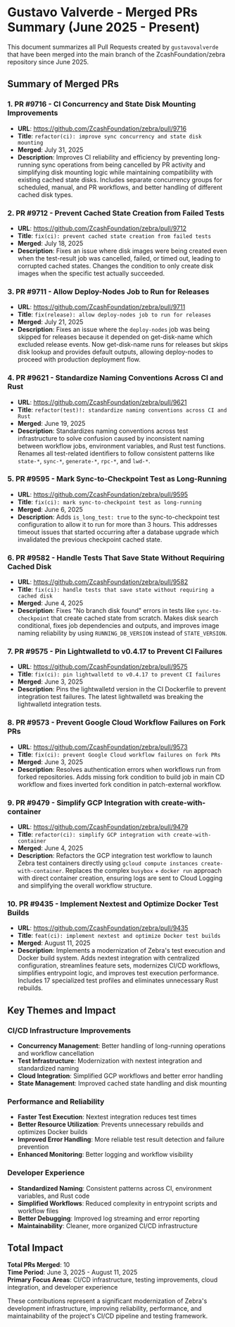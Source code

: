 # Gustavo Valverde - Merged PRs Summary (June 2025 - Present)

This document summarizes all Pull Requests created by `gustavovalverde` that have been merged into the main branch of the ZcashFoundation/zebra repository since June 2025.

## Summary of Merged PRs

### 1. **PR #9716** - CI Concurrency and State Disk Mounting Improvements
- **URL**: https://github.com/ZcashFoundation/zebra/pull/9716
- **Title**: `refactor(ci): improve sync concurrency and state disk mounting`
- **Merged**: July 31, 2025
- **Description**: Improves CI reliability and efficiency by preventing long-running sync operations from being cancelled by PR activity and simplifying disk mounting logic while maintaining compatibility with existing cached state disks. Includes separate concurrency groups for scheduled, manual, and PR workflows, and better handling of different cached disk types.

### 2. **PR #9712** - Prevent Cached State Creation from Failed Tests
- **URL**: https://github.com/ZcashFoundation/zebra/pull/9712
- **Title**: `fix(ci): prevent cached state creation from failed tests`
- **Merged**: July 18, 2025
- **Description**: Fixes an issue where disk images were being created even when the test-result job was cancelled, failed, or timed out, leading to corrupted cached states. Changes the condition to only create disk images when the specific test actually succeeded.

### 3. **PR #9711** - Allow Deploy-Nodes Job to Run for Releases
- **URL**: https://github.com/ZcashFoundation/zebra/pull/9711
- **Title**: `fix(release): allow deploy-nodes job to run for releases`
- **Merged**: July 21, 2025
- **Description**: Fixes an issue where the `deploy-nodes` job was being skipped for releases because it depended on get-disk-name which excluded release events. Now get-disk-name runs for releases but skips disk lookup and provides default outputs, allowing deploy-nodes to proceed with production deployment flow.

### 4. **PR #9621** - Standardize Naming Conventions Across CI and Rust
- **URL**: https://github.com/ZcashFoundation/zebra/pull/9621
- **Title**: `refactor(test)!: standardize naming conventions across CI and Rust`
- **Merged**: June 19, 2025
- **Description**: Standardizes naming conventions across test infrastructure to solve confusion caused by inconsistent naming between workflow jobs, environment variables, and Rust test functions. Renames all test-related identifiers to follow consistent patterns like `state-*`, `sync-*`, `generate-*`, `rpc-*`, and `lwd-*`.

### 5. **PR #9595** - Mark Sync-to-Checkpoint Test as Long-Running
- **URL**: https://github.com/ZcashFoundation/zebra/pull/9595
- **Title**: `fix(ci): mark sync-to-checkpoint test as long-running`
- **Merged**: June 6, 2025
- **Description**: Adds `is_long_test: true` to the sync-to-checkpoint test configuration to allow it to run for more than 3 hours. This addresses timeout issues that started occurring after a database upgrade which invalidated the previous checkpoint cached state.

### 6. **PR #9582** - Handle Tests That Save State Without Requiring Cached Disk
- **URL**: https://github.com/ZcashFoundation/zebra/pull/9582
- **Title**: `fix(ci): handle tests that save state without requiring a cached disk`
- **Merged**: June 4, 2025
- **Description**: Fixes "No branch disk found" errors in tests like `sync-to-checkpoint` that create cached state from scratch. Makes disk search conditional, fixes job dependencies and outputs, and improves image naming reliability by using `RUNNING_DB_VERSION` instead of `STATE_VERSION`.

### 7. **PR #9575** - Pin Lightwalletd to v0.4.17 to Prevent CI Failures
- **URL**: https://github.com/ZcashFoundation/zebra/pull/9575
- **Title**: `fix(ci): pin lightwalletd to v0.4.17 to prevent CI failures`
- **Merged**: June 3, 2025
- **Description**: Pins the lightwalletd version in the CI Dockerfile to prevent integration test failures. The latest lightwalletd was breaking the lightwalletd integration tests.

### 8. **PR #9573** - Prevent Google Cloud Workflow Failures on Fork PRs
- **URL**: https://github.com/ZcashFoundation/zebra/pull/9573
- **Title**: `fix(ci): prevent Google Cloud workflow failures on fork PRs`
- **Merged**: June 3, 2025
- **Description**: Resolves authentication errors when workflows run from forked repositories. Adds missing fork condition to build job in main CD workflow and fixes inverted fork condition in patch-external workflow.

### 9. **PR #9479** - Simplify GCP Integration with create-with-container
- **URL**: https://github.com/ZcashFoundation/zebra/pull/9479
- **Title**: `refactor(ci): simplify GCP integration with create-with-container`
- **Merged**: June 4, 2025
- **Description**: Refactors the GCP integration test workflow to launch Zebra test containers directly using `gcloud compute instances create-with-container`. Replaces the complex `busybox` + `docker run` approach with direct container creation, ensuring logs are sent to Cloud Logging and simplifying the overall workflow structure.

### 10. **PR #9435** - Implement Nextest and Optimize Docker Test Builds
- **URL**: https://github.com/ZcashFoundation/zebra/pull/9435
- **Title**: `feat(ci): implement nextest and optimize Docker test builds`
- **Merged**: August 11, 2025
- **Description**: Implements a modernization of Zebra's test execution and Docker build system. Adds nextest integration with centralized configuration, streamlines feature sets, modernizes CI/CD workflows, simplifies entrypoint logic, and improves test execution performance. Includes 17 specialized test profiles and eliminates unnecessary Rust rebuilds.

## Key Themes and Impact

### CI/CD Infrastructure Improvements
- **Concurrency Management**: Better handling of long-running operations and workflow cancellation
- **Test Infrastructure**: Modernization with nextest integration and standardized naming
- **Cloud Integration**: Simplified GCP workflows and better error handling
- **State Management**: Improved cached state handling and disk mounting

### Performance and Reliability
- **Faster Test Execution**: Nextest integration reduces test times
- **Better Resource Utilization**: Prevents unnecessary rebuilds and optimizes Docker builds
- **Improved Error Handling**: More reliable test result detection and failure prevention
- **Enhanced Monitoring**: Better logging and workflow visibility

### Developer Experience
- **Standardized Naming**: Consistent patterns across CI, environment variables, and Rust code
- **Simplified Workflows**: Reduced complexity in entrypoint scripts and workflow files
- **Better Debugging**: Improved log streaming and error reporting
- **Maintainability**: Cleaner, more organized CI/CD infrastructure

## Total Impact

**Total PRs Merged**: 10  
**Time Period**: June 3, 2025 - August 11, 2025  
**Primary Focus Areas**: CI/CD infrastructure, testing improvements, cloud integration, and developer experience

These contributions represent a significant modernization of Zebra's development infrastructure, improving reliability, performance, and maintainability of the project's CI/CD pipeline and testing framework.